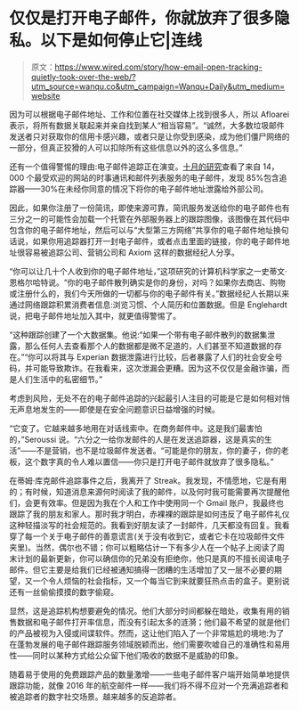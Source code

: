 # 仅仅是打开电子邮件，你就放弃了很多隐私。以下是如何停止它|连线

> 原文：<https://www.wired.com/story/how-email-open-tracking-quietly-took-over-the-web/?utm_source=wanqu.co&utm_campaign=Wanqu+Daily&utm_medium=website>

因为可以根据电子邮件地址、工作和位置在社交媒体上找到很多人，所以 Afloarei 表示，将所有数据关联起来并亲自找到某人“相当容易”。“诚然，大多数垃圾邮件发送者只对获取你的信用卡感兴趣，或者只是让你受到感染，成为他们僵尸网络的一部分，但真正狡猾的人可以扣除所有这些信息以外的这么多信息。”

还有一个值得警惕的理由:电子邮件追踪正在演变。[十月的研究](https://senglehardt.com/papers/pets18_email_tracking.pdf)查看了来自 14，000 个最受欢迎的网站的时事通讯和邮件列表服务的电子邮件，发现 85%包含追踪器——30%在未经你同意的情况下将你的电子邮件地址泄露给外部公司。

因此，如果你注册了一份简讯，即使来源可靠，简讯服务发送给你的电子邮件也有三分之一的可能性会加载一个托管在外部服务器上的跟踪图像，该图像在其代码中包含你的电子邮件地址，然后可以与“大型第三方网络”共享你的电子邮件地址换句话说，如果你用追踪器打开一封电子邮件，或者点击里面的链接，你的电子邮件地址很容易被追踪公司、营销公司和 Axiom 这样的数据经纪人分享。

“你可以让几十个人收到你的电子邮件地址，”这项研究的计算机科学家之一史蒂文·恩格尔哈特说。“你的电子邮件散列确实是你的身份，对吗？如果你去商店、购物或注册什么的，我们今天所做的一切都与你的电子邮件有关。”数据经纪人长期以来通过网络跟踪积累消费者信息:浏览习惯、个人简历和位置数据。但是 Englehardt 说，把电子邮件地址加入其中，就更值得警惕了。

“这种跟踪创建了一个大数据集。他说:“如果一个带有电子邮件散列的数据集泄露，那么任何人去查看那个人的数据都是微不足道的，人们甚至不知道数据的存在。”“你可以将其与 Experian 数据泄露进行比较，后者暴露了人们的社会安全号码，并可能导致欺诈。在我看来，这次泄漏会更糟。因为这不仅仅是金融诈骗，而是人们生活中的私密细节。”

考虑到风险，无处不在的电子邮件追踪的兴起最引人注目的可能是它是如何相对悄无声息地发生的——即使是在安全问题意识日益增强的时候。

“它变了。它越来越多地用在对话线索中。在商务邮件中。这是我们最害怕的，”Seroussi 说。“六分之一给你发邮件的人是在发送追踪器，这是真实的生活”——不是营销，也不是垃圾邮件发送者。“可能是你的朋友，你的妻子，你的老板，这个数字真的令人难以置信——你只是打开电子邮件就放弃了很多隐私。”

在蒂姆·库克邮件追踪事件之后，我离开了 Streak。我发现，不情愿地，它是有用的；有时候，知道消息来源何时阅读了我的邮件，以及何时我可能需要再次提醒他们，会更有效率。但是因为我在个人和工作中使用同一个 Gmail 账户，我最终也跟踪了我的朋友和家人。那时我才明白，赤裸裸的跟踪是如何违反了电子邮件礼仪这种轻描淡写的社会规范的。我看到好朋友读了一封邮件，几天都没有回复。我看穿了每一个关于电子邮件的善意谎言(关于没有收到它，或者它卡在垃圾邮件文件夹里)。当然，偶尔也不错；你可以粗略估计一下有多少人在一个帖子上阅读了周末计划的最新更新，你可以确信你的兄弟没有拒绝你，他只是真的不擅长阅读电子邮件。但它主要是给我们已经被通知搞得一团糟的生活增加了又一层不必要的期望，又一个令人烦恼的社会指标，又一个每当它到来就要狂热点击的盒子。更别说还有一丝偷偷摸摸的数字偷窥。

显然，这是追踪机构想要避免的情况。他们大部分时间都躲在暗处，收集有用的销售数据和电子邮件打开率信息，而没有引起太多的涟漪；他们最不希望的就是他们的产品被视为入侵或间谍软件。然而，这让他们陷入了一个非常尴尬的境地:为了在蓬勃发展的电子邮件跟踪服务领域脱颖而出，他们需要吹嘘自己的准确性和易用性——同时以某种方式给公众留下他们吸收的数据不是威胁的印象。

随着易于使用的免费跟踪产品的数量激增——一些电子邮件客户端开始简单地提供跟踪功能，就像 2016 年的航空邮件一样——我们将不得不应对一个充满追踪者和被追踪者的数字社交场景。越来越多的反追踪者。